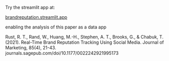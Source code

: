Try the streamlit app at:

[brandreputation.streamlit.app](https://brandreputation.streamlit.app/)

enabling the analysis of this paper as a data app

Rust, R. T., Rand, W., Huang, M.-H., Stephen, A. T., Brooks, G., & Chabuk, T. (2021). 
Real-Time Brand Reputation Tracking Using Social Media. 
Journal of Marketing, 85(4), 21-43. 
journals.sagepub.com/doi/10.1177/0022242921995173
